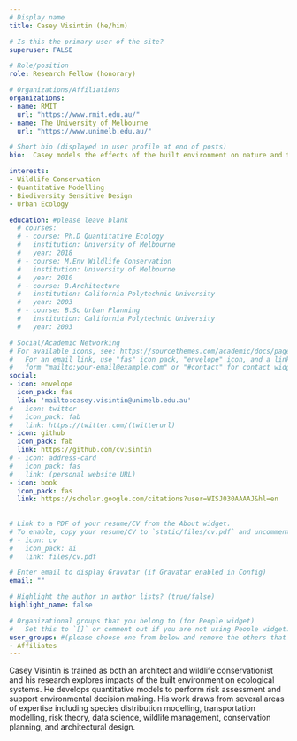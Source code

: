 ```yaml
---
# Display name
title: Casey Visintin (he/him)

# Is this the primary user of the site?
superuser: FALSE

# Role/position
role: Research Fellow (honorary)

# Organizations/Affiliations
organizations:
- name: RMIT
  url: "https://www.rmit.edu.au/"
- name: The University of Melbourne
  url: "https://www.unimelb.edu.au/"

# Short bio (displayed in user profile at end of posts)
bio:  Casey models the effects of the built environment on nature and then mitigate using collaborative design solutions.

interests:
- Wildlife Conservation
- Quantitative Modelling
- Biodiversity Sensitive Design
- Urban Ecology

education: #please leave blank
  # courses:
  # - course: Ph.D Quantitative Ecology
  #   institution: University of Melbourne
  #   year: 2018
  # - course: M.Env Wildlife Conservation
  #   institution: University of Melbourne
  #   year: 2010
  # - course: B.Architecture
  #   institution: California Polytechnic University
  #   year: 2003
  # - course: B.Sc Urban Planning
  #   institution: California Polytechnic University
  #   year: 2003

# Social/Academic Networking
# For available icons, see: https://sourcethemes.com/academic/docs/page-builder/#icons
#   For an email link, use "fas" icon pack, "envelope" icon, and a link in the
#   form "mailto:your-email@example.com" or "#contact" for contact widget.
social:
- icon: envelope
  icon_pack: fas
  link: 'mailto:casey.visintin@unimelb.edu.au'
# - icon: twitter
#   icon_pack: fab
#   link: https://twitter.com/(twitterurl)
- icon: github
  icon_pack: fab
  link: https://github.com/cvisintin
# - icon: address-card
#   icon_pack: fas
#   link: (personal website URL)
- icon: book
  icon_pack: fas
  link: https://scholar.google.com/citations?user=WISJ030AAAAJ&hl=en
    
  
# Link to a PDF of your resume/CV from the About widget.
# To enable, copy your resume/CV to `static/files/cv.pdf` and uncomment the lines below.
# - icon: cv
#   icon_pack: ai
#   link: files/cv.pdf

# Enter email to display Gravatar (if Gravatar enabled in Config)
email: ""

# Highlight the author in author lists? (true/false)
highlight_name: false

# Organizational groups that you belong to (for People widget)
#   Set this to `[]` or comment out if you are not using People widget.
user_groups: #(please choose one from below and remove the others that aren't needed)
- Affiliates
---
```



Casey Visintin is trained as both an architect and wildlife conservationist and his research explores impacts of the built environment on ecological systems. He develops quantitative models to perform risk assessment and support environmental decision making. His work draws from several areas of expertise including species distribution modelling, transportation modelling, risk theory, data science, wildlife management, conservation planning, and architectural design. 
